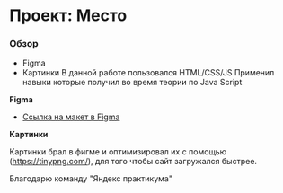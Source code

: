 # Проект: Место

### Обзор

* Figma
* Картинки
В данной работе пользовался HTML/CSS/JS
Применил навыки которые получил во время теории по Java Script

**Figma**

* [Ссылка на макет в Figma](https://www.figma.com/file/2cn9N9jSkmxD84oJik7xL7/JavaScript.-Sprint-4?node-id=0%3A1)

**Картинки**

Картинки брал в фигме и оптимизировал их с помощью (https://tinypng.com/), для того чтобы  сайт загружался быстрее.

Благодарю команду "Яндекс практикума"
